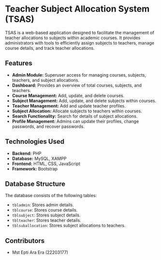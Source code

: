 # Teacher Subject Allocation System (TSAS)

TSAS is a web-based application designed to facilitate the management of teacher allocations to subjects within academic courses. It provides administrators with tools to efficiently assign subjects to teachers, manage course details, and track teacher allocations.

## Features

- **Admin Module:** Superuser access for managing courses, subjects, teachers, and subject allocations.
- **Dashboard:** Provides an overview of total courses, subjects, and teachers.
- **Course Management:** Add, update, and delete courses.
- **Subject Management:** Add, update, and delete subjects within courses.
- **Teacher Management:** Add and update teacher profiles.
- **Subject Allocation:** Allocate subjects to teachers within courses.
- **Search Functionality:** Search for details of subject allocations.
- **Profile Management:** Admins can update their profiles, change passwords, and recover passwords.


## Technologies Used

- **Backend:** PHP
- **Database:** MySQL, XAMPP
- **Frontend:** HTML, CSS, JavaScript
- **Framework:** Bootstrap

## Database Structure

The database consists of the following tables:

- `tbladmin`: Stores admin details.
- `tblcourse`: Stores course details.
- `tblsubject`: Stores subject details.
- `tblteacher`: Stores teacher details.
- `tblsuballocation`: Stores subject allocations to teachers.


## Contributors

- Mst Epti Ara Era (22203177)
